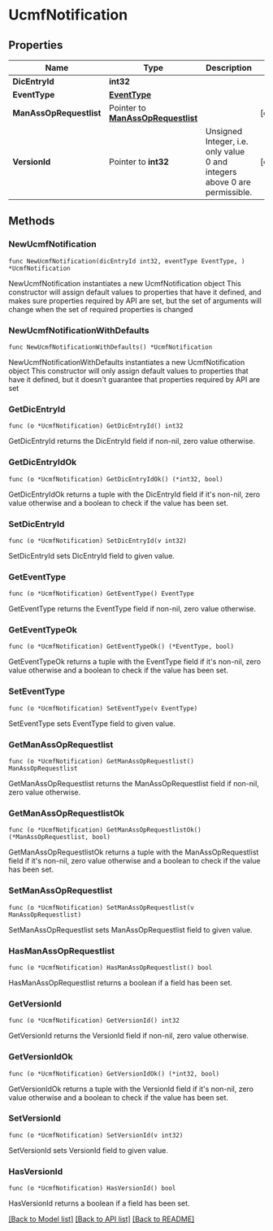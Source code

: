 # UcmfNotification

## Properties

Name | Type | Description | Notes
------------ | ------------- | ------------- | -------------
**DicEntryId** | **int32** |  | 
**EventType** | [**EventType**](EventType.md) |  | 
**ManAssOpRequestlist** | Pointer to [**ManAssOpRequestlist**](ManAssOpRequestlist.md) |  | [optional] 
**VersionId** | Pointer to **int32** | Unsigned Integer, i.e. only value 0 and integers above 0 are permissible. | [optional] 

## Methods

### NewUcmfNotification

`func NewUcmfNotification(dicEntryId int32, eventType EventType, ) *UcmfNotification`

NewUcmfNotification instantiates a new UcmfNotification object
This constructor will assign default values to properties that have it defined,
and makes sure properties required by API are set, but the set of arguments
will change when the set of required properties is changed

### NewUcmfNotificationWithDefaults

`func NewUcmfNotificationWithDefaults() *UcmfNotification`

NewUcmfNotificationWithDefaults instantiates a new UcmfNotification object
This constructor will only assign default values to properties that have it defined,
but it doesn't guarantee that properties required by API are set

### GetDicEntryId

`func (o *UcmfNotification) GetDicEntryId() int32`

GetDicEntryId returns the DicEntryId field if non-nil, zero value otherwise.

### GetDicEntryIdOk

`func (o *UcmfNotification) GetDicEntryIdOk() (*int32, bool)`

GetDicEntryIdOk returns a tuple with the DicEntryId field if it's non-nil, zero value otherwise
and a boolean to check if the value has been set.

### SetDicEntryId

`func (o *UcmfNotification) SetDicEntryId(v int32)`

SetDicEntryId sets DicEntryId field to given value.


### GetEventType

`func (o *UcmfNotification) GetEventType() EventType`

GetEventType returns the EventType field if non-nil, zero value otherwise.

### GetEventTypeOk

`func (o *UcmfNotification) GetEventTypeOk() (*EventType, bool)`

GetEventTypeOk returns a tuple with the EventType field if it's non-nil, zero value otherwise
and a boolean to check if the value has been set.

### SetEventType

`func (o *UcmfNotification) SetEventType(v EventType)`

SetEventType sets EventType field to given value.


### GetManAssOpRequestlist

`func (o *UcmfNotification) GetManAssOpRequestlist() ManAssOpRequestlist`

GetManAssOpRequestlist returns the ManAssOpRequestlist field if non-nil, zero value otherwise.

### GetManAssOpRequestlistOk

`func (o *UcmfNotification) GetManAssOpRequestlistOk() (*ManAssOpRequestlist, bool)`

GetManAssOpRequestlistOk returns a tuple with the ManAssOpRequestlist field if it's non-nil, zero value otherwise
and a boolean to check if the value has been set.

### SetManAssOpRequestlist

`func (o *UcmfNotification) SetManAssOpRequestlist(v ManAssOpRequestlist)`

SetManAssOpRequestlist sets ManAssOpRequestlist field to given value.

### HasManAssOpRequestlist

`func (o *UcmfNotification) HasManAssOpRequestlist() bool`

HasManAssOpRequestlist returns a boolean if a field has been set.

### GetVersionId

`func (o *UcmfNotification) GetVersionId() int32`

GetVersionId returns the VersionId field if non-nil, zero value otherwise.

### GetVersionIdOk

`func (o *UcmfNotification) GetVersionIdOk() (*int32, bool)`

GetVersionIdOk returns a tuple with the VersionId field if it's non-nil, zero value otherwise
and a boolean to check if the value has been set.

### SetVersionId

`func (o *UcmfNotification) SetVersionId(v int32)`

SetVersionId sets VersionId field to given value.

### HasVersionId

`func (o *UcmfNotification) HasVersionId() bool`

HasVersionId returns a boolean if a field has been set.


[[Back to Model list]](../README.md#documentation-for-models) [[Back to API list]](../README.md#documentation-for-api-endpoints) [[Back to README]](../README.md)


